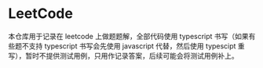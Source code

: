 # LeetCode

本仓库用于记录在 leetcode 上做题题解，全部代码使用 typescript 书写（如果有些题不支持 typescript 书写会先使用 javascript 代替，然后使用 typescipt 重写），暂时不提供测试用例，只用作记录答案，后续可能会将测试用例补上。
